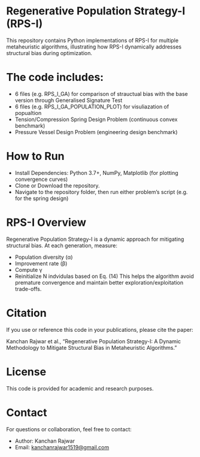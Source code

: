 # Regenerative Population Strategy-I (RPS-I)

This repository contains Python implementations of RPS-I for multiple metaheuristic algorithms, illustrating how RPS-I dynamically addresses structural bias during optimization. 

# The code includes:
- 6 files (e.g. RPS_I_GA) for comparison of strauctual bias with the base version through Generalised Signature Test
- 6 files (e.g. RPS_I_GA_POPULATION_PLOT) for visuliazation of popualtion
- Tension/Compression Spring Design Problem (continuous convex benchmark)
- Pressure Vessel Design Problem (engineering design benchmark)

# How to Run

- Install Dependencies: Python 3.7+, NumPy, Matplotlib (for plotting convergence curves)
- Clone or Download the repository.
- Navigate to the repository folder, then run either problem’s script (e.g. for the spring design)

# RPS-I Overview

Regenerative Population Strategy-I is a dynamic approach for mitigating structural bias. 
At each generation, measure:

- Population diversity (α)
- Improvement rate (β)
- Compute γ
- Reinitialize N indvidulas based on Eq. (14)
This helps the algorithm avoid premature convergence and maintain better exploration/exploitation trade-offs.

# Citation

If you use or reference this code in your publications, please cite the paper:

Kanchan Rajwar et al., “Regenerative Population Strategy-I: A Dynamic Methodology to Mitigate Structural Bias in Metaheuristic Algorithms.”

# License

This code is provided for academic and research purposes. 

# Contact

For questions or collaboration, feel free to contact:

- Author: Kanchan Rajwar
- Email: kanchanrajwar1519@gmail.com
